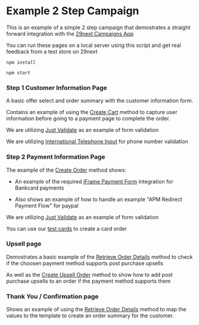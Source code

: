 # Example 2 Step Campaign

This is an example of a simple 2 step campaign that demostrates a straight forward integration with the [29next Campaigns App](https://developers.29next.com/docs/api/campaigns/)

You can run these pages on a local server using this script and get real feedback from a test store on 29next

```
npm install

npm start
```

### Step 1 Customer Information Page

A basic offer select and order summary with the customer information form.

Contains an example of using the [Create Cart](https://developers.29next.com/docs/api/campaigns/#create-cart) method to capture user information before going to a payment page to complete the order.

We are utilizing [Just Validate](https://just-validate.dev/) as an example of form validation

We are utilizing [International Telephone Input](https://intl-tel-input.com/) for phone number validation
 
### Step 2 Payment Information Page

The example of the [Create Order](https://developers.29next.com/docs/api/campaigns/#create-order) method shows:

- An example of the required [iFrame Payment Form](https://developers.29next.com/docs/api/admin/guides/iframe-payment-form/) integration for Bankcard payments

- Also shows an example of how to handle an example "APM Redirect Payment Flow" for paypal

We are utilizing [Just Validate](https://just-validate.dev/) as an example of form validation

You can use our [test cards](https://docs.29next.com/manage/orders/test-orders) to create a card order


### Upsell page

Demostrates a basic example of the [Retrieve Order Details](https://developers.29next.com/docs/api/campaigns/#adding-upsells) method to check if the choosen payment method supports post purchase upsells 

As well as the [Create Upsell Order](https://developers.29next.com/docs/api/campaigns/#adding-upsells) method to show how to add post purchase upsells to an order if the payment method supports them


### Thank You  / Confirmation page

Shows an example of using the [Retrieve Order Details](https://developers.29next.com/docs/api/campaigns/#adding-upsells) method to map the values to the template to create an order summary for the customer.
